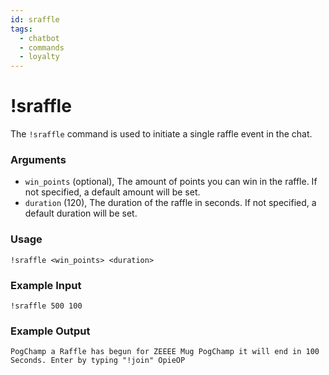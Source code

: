 ```yaml
---
id: sraffle
tags:
  - chatbot
  - commands
  - loyalty
---
```

# !sraffle

The `!sraffle` command is used to initiate a single raffle event in the chat.

### Arguments

- `win_points` (optional), The amount of points you can win in the raffle. If not specified, a default amount will be set.
- `duration` (120), The duration of the raffle in seconds. If not specified, a default duration will be set.

### Usage

```
!sraffle <win_points> <duration>
```

### Example Input

```
!sraffle 500 100 
```

### Example Output

```
PogChamp a Raffle has begun for ZEEEE Mug PogChamp it will end in 100 Seconds. Enter by typing "!join" OpieOP 
```
